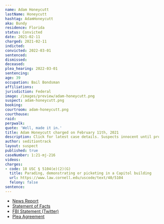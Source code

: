 ```yaml
---
name: Adam Honeycutt
lastName: Honeycutt
hashtag: AdamHoneycutt
aka: Bundy
residence: Florida
status: Convicted
date: 2021-02-11
charged: 2021-02-11
indicted:
convicted: 2022-03-01
sentenced: 
dismissed: 
deceased:
plea_hearing: 2022-03-01
sentencing:
age: 39
occupation: Bail Bondsman
affiliations:
jurisdiction: Federal
image: /images/preview/adam-honeycutt.png
suspect: adam-honeycutt.png
booking:
courtroom: adam-honeycutt.png
courthouse:
raid:
perpwalk:
quote: 'Well, made it in.'
title: Adam Honeycutt charged on February 11th, 2021
description: Click for latest case details. Suspects innocent until proven guilty.
author: seditiontrack
layout: suspect
published: true
caseNumber: 1:21-mj-216
videos:
charges:
- code: 18 USC § 5104(e)(2)(G)
  title: Parading, demonstrating or picketing in a Capitol building
  url: https://www.law.cornell.edu/uscode/text/40/5104
  felony: false
sentence:
---
```

- [News Report](https://www.news4jax.com/news/local/2021/02/11/jacksonville-fbi-agents-arrest-man-on-charges-connected-to-capitol-riot/)
- [Statement of Facts](https://www.justice.gov/usao-dc/case-multi-defendant/file/1479321/download)
- [FBI Statement (Twitter)](https://twitter.com/FBIJacksonville/status/1359935620123136000)
- [Plea Agreement](https://www.justice.gov/usao-dc/case-multi-defendant/file/1479316/download)
